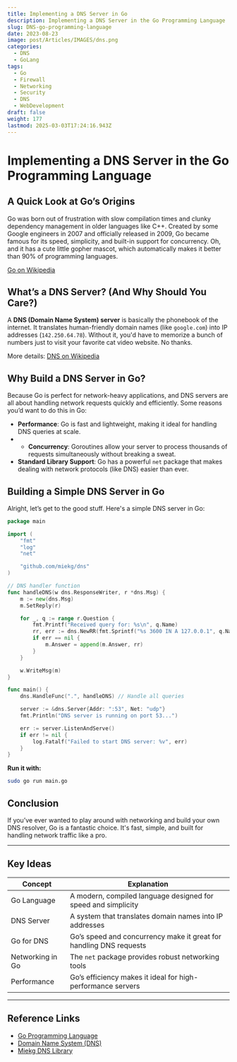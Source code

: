 ```yaml
---
title: Implementing a DNS Server in Go
description: Implementing a DNS Server in the Go Programming Language
slug: DNS-go-programming-language
date: 2023-08-23
image: post/Articles/IMAGES/dns.png
categories:
  - DNS
  - GoLang
tags:
  - Go
  - Firewall
  - Networking
  - Security
  - DNS
  - WebDevelopment
draft: false
weight: 177
lastmod: 2025-03-03T17:24:16.943Z
---
```

# Implementing a DNS Server in the Go Programming Language

## A Quick Look at Go’s Origins

Go was born out of frustration with slow compilation times and clunky dependency management in older languages like C++. Created by some Google engineers in 2007 and officially released in 2009, Go became famous for its speed, simplicity, and built-in support for concurrency. Oh, and it has a cute little gopher mascot, which automatically makes it better than 90% of programming languages.

[Go on Wikipedia](https://en.wikipedia.org/wiki/Go_\(programming_language\))

## What’s a DNS Server? (And Why Should You Care?)

A **DNS (Domain Name System) server** is basically the phonebook of the internet. It translates human-friendly domain names (like `google.com`) into IP addresses (`142.250.64.78`). Without it, you'd have to memorize a bunch of numbers just to visit your favorite cat video website. No thanks.

More details: [DNS on Wikipedia](https://en.wikipedia.org/wiki/Domain_Name_System)

## Why Build a DNS Server in Go?

Because Go is perfect for network-heavy applications, and DNS servers are all about handling network requests quickly and efficiently. Some reasons you’d want to do this in Go:

* **Performance**: Go is fast and lightweight, making it ideal for handling DNS queries at scale.
* * **Concurrency**: Goroutines allow your server to process thousands of requests simultaneously without breaking a sweat.
* **Standard Library Support**: Go has a powerful `net` package that makes dealing with network protocols (like DNS) easier than ever.

## Building a Simple DNS Server in Go

Alright, let’s get to the good stuff. Here's a simple DNS server in Go:

```go
package main

import (
	"fmt"
	"log"
	"net"

	"github.com/miekg/dns"
)

// DNS handler function
func handleDNS(w dns.ResponseWriter, r *dns.Msg) {
	m := new(dns.Msg)
	m.SetReply(r)

	for _, q := range r.Question {
		fmt.Printf("Received query for: %s\n", q.Name)
		rr, err := dns.NewRR(fmt.Sprintf("%s 3600 IN A 127.0.0.1", q.Name))
		if err == nil {
			m.Answer = append(m.Answer, rr)
		}
	}

	w.WriteMsg(m)
}

func main() {
	dns.HandleFunc(".", handleDNS) // Handle all queries

	server := &dns.Server{Addr: ":53", Net: "udp"}
	fmt.Println("DNS server is running on port 53...")

	err := server.ListenAndServe()
	if err != nil {
		log.Fatalf("Failed to start DNS server: %v", err)
	}
}
```

**Run it with:**

```sh
sudo go run main.go
```

## Conclusion

If you’ve ever wanted to play around with networking and build your own DNS resolver, Go is a fantastic choice. It's fast, simple, and built for handling network traffic like a pro.

***

## Key Ideas

| Concept          | Explanation                                                        |
| ---------------- | ------------------------------------------------------------------ |
| Go Language      | A modern, compiled language designed for speed and simplicity      |
| DNS Server       | A system that translates domain names into IP addresses            |
| Go for DNS       | Go’s speed and concurrency make it great for handling DNS requests |
| Networking in Go | The `net` package provides robust networking tools                 |
| Performance      | Go’s efficiency makes it ideal for high-performance servers        |

***

## Reference Links

* [Go Programming Language](https://en.wikipedia.org/wiki/Go_\(programming_language\))
* [Domain Name System (DNS)](https://en.wikipedia.org/wiki/Domain_Name_System)
* [Miekg DNS Library](https://github.com/miekg/dns)
